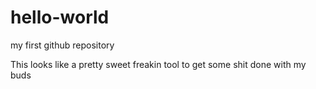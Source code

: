 # hello-world
my first github repository

This looks like a pretty sweet freakin tool to get some shit done with my buds
